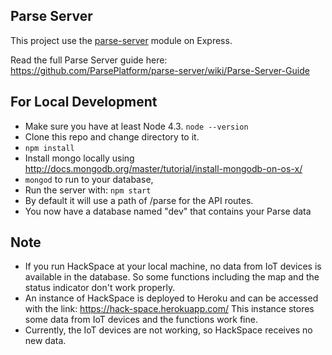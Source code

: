 ## Parse Server

This project use the [parse-server](https://github.com/ParsePlatform/parse-server) module on Express.

Read the full Parse Server guide here: https://github.com/ParsePlatform/parse-server/wiki/Parse-Server-Guide

## For Local Development

* Make sure you have at least Node 4.3. `node --version`
* Clone this repo and change directory to it.
* `npm install`
* Install mongo locally using http://docs.mongodb.org/master/tutorial/install-mongodb-on-os-x/
* `mongod` to run to your database,
* Run the server with: `npm start`
* By default it will use a path of /parse for the API routes.
* You now have a database named "dev" that contains your Parse data

## Note
* If you run HackSpace at your local machine, no data from IoT devices is available in the database. So some functions including the map and the status indicator don't work properly.
* An instance of HackSpace is deployed to Heroku and can be accessed with the link: https://hack-space.herokuapp.com/ This instance stores some data from IoT devices and the functions work fine.
* Currently, the IoT devices are not working, so HackSpace receives no new data.
